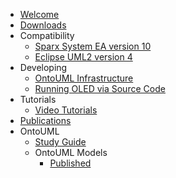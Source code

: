   * [Welcome](Welcome.md)
  * [Downloads](Downloads.md)
  * Compatibility
    * [Sparx System EA version 10](EnterpriseArchitect.md)
    * [Eclipse UML2 version 4](EclipseUML2.md)
  * Developing
    * [OntoUML Infrastructure](OntoUMLInfrastructure.md)
    * [Running OLED via Source Code](RunningViaCode.md)
  * Tutorials
    * [Video Tutorials ](ShortTutorials.md)
  * [Publications](Publications.md)
  * OntoUML
    * [Study Guide](Guide.md)
    * OntoUML Models
      * [Published](Models.md)